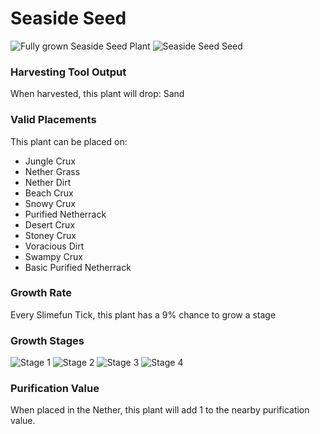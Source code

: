 # Seaside Seed

![Fully grown Seaside Seed Plant](https://mc-heads.net/head/abecf8626dce10fc77c24f8c4c611ec306a93f85d663dddf020d0e16847b231a) ![Seaside Seed Seed](https://mc-heads.net/head/81170da7341f323f8e4a3d0f8ca379f9af31511f346699f4bf0d09db95f63c6f)

### Harvesting Tool Output

When harvested, this plant will drop: Sand

### Valid Placements

This plant can be placed on:

- Jungle Crux
- Nether Grass
- Nether Dirt
- Beach Crux
- Snowy Crux
- Purified Netherrack
- Desert Crux
- Stoney Crux
- Voracious Dirt
- Swampy Crux
- Basic Purified Netherrack


### Growth Rate

Every Slimefun Tick, this plant has a 9% chance to grow a stage

### Growth Stages

![Stage 1](https://mc-heads.net/head/77248dfff2daa59528f9954403f48ddffb5652ecca7f2d3c2288bcb1ab95bca8) ![Stage 2](https://mc-heads.net/head/14e7b63360b257b75f23db48225e6a9e6d3daf96c8d831411ca4f9a1a874c5cc) ![Stage 3](https://mc-heads.net/head/a262bc218a039b7f8d7f85ff099586ed3f1e7ce17a605fac6741833cd65e2fca) ![Stage 4](https://mc-heads.net/head/96ee562ec77726c38fb9c3aa56546c389759eb72d380589439d29c6681d5c57a)

### Purification Value

When placed in the Nether, this plant will add 1 to the nearby purification value.